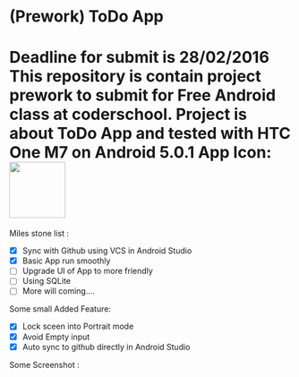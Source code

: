 # (Prework) ToDo App
Deadline for submit is 28/02/2016 <br/>
This repository is contain project prework to submit for Free Android class at coderschool. Project is about ToDo App and tested with HTC One M7 on Android 5.0.1
App Icon: 
<img width="100px" src="http://vanhensy.com/img/todo-icon.png"/>
====================
Miles stone list : 

- [x] Sync with Github using VCS in Android Studio 
- [x] Basic App run smoothly 
- [ ] Upgrade UI of App to more friendly 
- [ ] Using SQLite 
- [ ] More will coming....

Some small Added Feature: 

- [x] Lock sceen into Portrait mode
- [x] Avoid Empty input 
- [x] Auto sync to github directly in Android Studio

Some Screenshot : 

